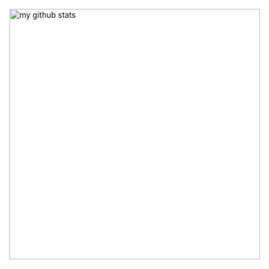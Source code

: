 <p align="left">
  <img src="https://github-readme-stats.vercel.app/api?username=xychen35&show_icons=true&theme=tokyonight" alt="my github stats" width="450"/>&nbsp;
 <!-- <img src="https://github-readme-stats.vercel.app/api/top-langs/?username=EndlessCheng&layout=compact&theme=tokyonight" alt="languages" height="177"> -->
</p>


<!---
- 👋 Hi, I’m @xychen35
- 👀 I’m interested in Python and Go.
- 🌱 I’m currently learning Python and Go.
- 💞️ I’m looking to collaborate on everything which can improve myself.
- 📫 How to reach me xychen35@gwu.edu.

xychen35/xychen35 is a ✨ special ✨ repository because its `README.md` (this file) appears on your GitHub profile.
You can click the Preview link to take a look at your changes.
--->
